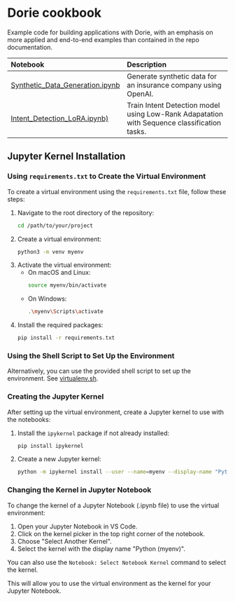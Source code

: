# Dorie cookbook

Example code for building applications with Dorie, with an emphasis on more applied and end-to-end examples than contained in the repo documentation.

Notebook | Description
:- | :-
[Synthetic_Data_Generation.ipynb](https://github.com/loaizasteven/dorie/tree/master/cookbook/Synthetic_Data_Generation.ipynb) | Generate synthetic data for an insurance company using OpenAI.
[Intent_Detection_LoRA.ipynb)](https://github.com/loaizasteven/dorie/tree/master/cookbook/Intent_Detection_LoRA.ipynb) | Train Intent Detection model using Low-Rank Adapatation with Sequence classification tasks.

## Jupyter Kernel Installation
### Using `requirements.txt` to Create the Virtual Environment

To create a virtual environment using the `requirements.txt` file, follow these steps:

1. Navigate to the root directory of the repository:
    ```sh
    cd /path/to/your/project
    ```
2. Create a virtual environment:
    ```sh
    python3 -m venv myenv
    ```
3. Activate the virtual environment:
    - On macOS and Linux:
        ```sh
        source myenv/bin/activate
        ```
    - On Windows:
        ```sh
        .\myenv\Scripts\activate
        ```
4. Install the required packages:
    ```sh
    pip install -r requirements.txt
    ```

### Using the Shell Script to Set Up the Environment

Alternatively, you can use the provided shell script to set up the environment. See [virtualenv.sh](../libs/dorie/virtualenv.sh).

### Creating the Jupyter Kernel

After setting up the virtual environment, create a Jupyter kernel to use with the notebooks:

1. Install the `ipykernel` package if not already installed:
    ```sh
    pip install ipykernel
    ```
2. Create a new Jupyter kernel:
    ```sh
    python -m ipykernel install --user --name=myenv --display-name "Python (myenv)"
    ```

### Changing the Kernel in Jupyter Notebook

To change the kernel of a Jupyter Notebook (.ipynb file) to use the virtual environment:

1. Open your Jupyter Notebook in VS Code.
2. Click on the kernel picker in the top right corner of the notebook.
3. Choose "Select Another Kernel".
4. Select the kernel with the display name "Python (myenv)".

You can also use the `Notebook: Select Notebook Kernel` command to select the kernel.

This will allow you to use the virtual environment as the kernel for your Jupyter Notebook.